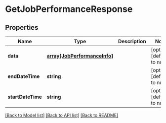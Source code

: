 # GetJobPerformanceResponse

## Properties
Name | Type | Description | Notes
------------ | ------------- | ------------- | -------------
**data** | [**array[JobPerformanceInfo]**](JobPerformanceInfo.md) |  | [optional] [default to null]
**endDateTime** | **string** |  | [optional] [default to null]
**startDateTime** | **string** |  | [optional] [default to null]

[[Back to Model list]](../README.md#documentation-for-models) [[Back to API list]](../README.md#documentation-for-api-endpoints) [[Back to README]](../README.md)


